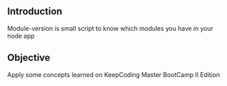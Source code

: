 ## Introduction

Module-version is small script to know which modules you have in your node app

## Objective

Apply some concepts learned on KeepCoding Master BootCamp II Edition
